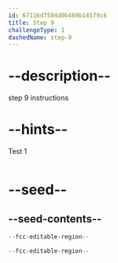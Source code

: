 ```yaml
---
id: 67116d7584d0b469b14579c6
title: Step 9
challengeType: 1
dashedName: step-9
---
```


# --description--

step 9 instructions

# --hints--

Test 1

```js

```

# --seed--

## --seed-contents--

```js
--fcc-editable-region--

--fcc-editable-region--
```
